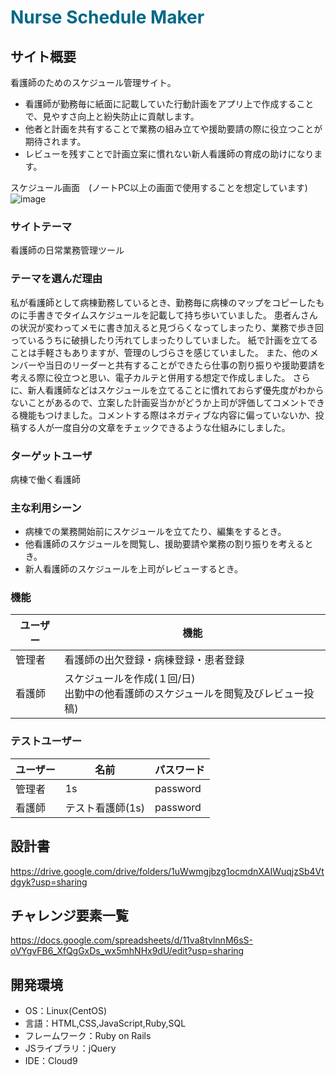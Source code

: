 
#  <font color=#006888>Nurse Schedule Maker</font>

## サイト概要
看護師のためのスケジュール管理サイト。
- 看護師が勤務毎に紙面に記載していた行動計画をアプリ上で作成することで、見やすさ向上と紛失防止に貢献します。
- 他者と計画を共有することで業務の組み立てや援助要請の際に役立つことが期待されます。
- レビューを残すことで計画立案に慣れない新人看護師の育成の助けになります。<br>

スケジュール画面　(ノートPC以上の画面で使用することを想定しています)
![image](https://user-images.githubusercontent.com/91587327/150925666-8e48874e-40d4-400d-8706-709565684d85.png)

### サイトテーマ
看護師の日常業務管理ツール

### テーマを選んだ理由
私が看護師として病棟勤務しているとき、勤務毎に病棟のマップをコピーしたものに手書きでタイムスケジュールを記載して持ち歩いていました。
患者んさんの状況が変わってメモに書き加えると見づらくなってしまったり、業務で歩き回っているうちに破損したり汚れてしまったりしていました。
紙で計画を立てることは手軽さもありますが、管理のしづらさを感じていました。
また、他のメンバーや当日のリーダーと共有することができたら仕事の割り振りや援助要請を考える際に役立つと思い、電子カルテと併用する想定で作成しました。
さらに、新人看護師などはスケジュールを立てることに慣れておらず優先度がわからないことがあるので、立案した計画妥当かがどうか上司が評価してコメントできる機能もつけました。コメントする際はネガティブな内容に偏っていないか、投稿する人が一度自分の文章をチェックできるような仕組みにしました。

### ターゲットユーザ
病棟で働く看護師

### 主な利用シーン
- 病棟での業務開始前にスケジュールを立てたり、編集をするとき。
-  他看護師のスケジュールを閲覧し、援助要請や業務の割り振りを考えるとき。
- 新人看護師のスケジュールを上司がレビューするとき。

### 機能
|ユーザー|機能
---|---
 |管理者|看護師の出欠登録・病棟登録・患者登録
|看護師|スケジュールを作成(１回/日)<br>出勤中の他看護師のスケジュールを閲覧及びレビュー投稿)

### テストユーザー
ユーザー|名前|パスワード
---|---|---
管理者|1s|password
看護師|テスト看護師(1s)|password

## 設計書
https://drive.google.com/drive/folders/1uWwmgjbzg1ocmdnXAIWuqjzSb4Vtdgyk?usp=sharing

## チャレンジ要素一覧
https://docs.google.com/spreadsheets/d/11va8tvlnnM6sS-oVYgvFB6_XfQgGxDs_wx5mhNHx9dU/edit?usp=sharing

## 開発環境
- OS：Linux(CentOS)
- 言語：HTML,CSS,JavaScript,Ruby,SQL
- フレームワーク：Ruby on Rails
- JSライブラリ：jQuery
- IDE：Cloud9
